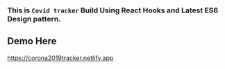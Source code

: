 ### This is `Covid tracker` Build Using React Hooks and Latest ES6 Design pattern.


## Demo Here

https://corona2019tracker.netlify.app